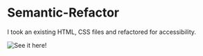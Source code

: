 # Semantic-Refactor

I took an existing HTML, CSS files and refactored for accessibility.

![See it here!](https://dustinerwin.github.io/Semantic-Refactor/)
